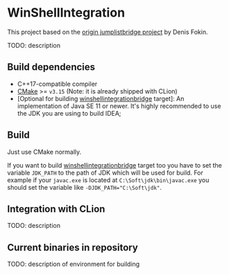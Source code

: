 # WinShellIntegration

This project based on the [origin jumplistbridge project](https://github.com/JetBrains/intellij-community/tree/4635352640ed54ef9379082171f33837d099ebb8/native/jumplistbridge)
by Denis Fokin.

TODO: description

## Build dependencies
* C++17-compatible compiler
* [CMake](https://cmake.org/download/) >= `v3.15` (Note: it is already shipped with CLion)
* [Optional for building [winshellintegrationbridge](src/winshellintegrationbridge) target]:
  An implementation of Java SE 11 or newer. It's highly recommended to use the JDK you are using to build IDEA;

## Build
Just use CMake normally.

If you want to build [winshellintegrationbridge](src/winshellintegrationbridge) target too
you have to set the variable `JDK_PATH` to the path of JDK which will be used for build.
For example if your `javac.exe` is located at `C:\Soft\jdk\bin\javac.exe` you should set the variable like
`-DJDK_PATH="C:\Soft\jdk"`.

## Integration with CLion
TODO: description

## Current binaries in repository
TODO: description of environment for building
